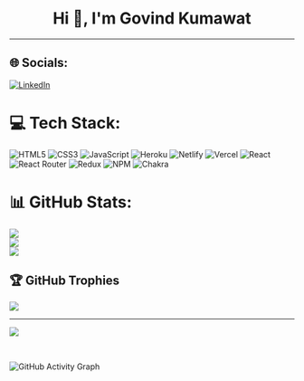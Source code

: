 <div><h1 align="center"> Hi 👋, I'm Govind Kumawat</h1></div>
<hr>


## 🌐 Socials:
[![LinkedIn](https://img.shields.io/badge/LinkedIn-%230077B5.svg?logo=linkedin&logoColor=white)](https://linkedin.com/in/gk072745) 

# 💻 Tech Stack:
![HTML5](https://img.shields.io/badge/html5-%23E34F26.svg?style=for-the-badge&logo=html5&logoColor=white) ![CSS3](https://img.shields.io/badge/css3-%231572B6.svg?style=for-the-badge&logo=css3&logoColor=white) ![JavaScript](https://img.shields.io/badge/javascript-%23323330.svg?style=for-the-badge&logo=javascript&logoColor=%23F7DF1E) ![Heroku](https://img.shields.io/badge/heroku-%23430098.svg?style=for-the-badge&logo=heroku&logoColor=white) ![Netlify](https://img.shields.io/badge/netlify-%23000000.svg?style=for-the-badge&logo=netlify&logoColor=#00C7B7) ![Vercel](https://img.shields.io/badge/vercel-%23000000.svg?style=for-the-badge&logo=vercel&logoColor=white) ![React](https://img.shields.io/badge/react-%2320232a.svg?style=for-the-badge&logo=react&logoColor=%2361DAFB) ![React Router](https://img.shields.io/badge/React_Router-CA4245?style=for-the-badge&logo=react-router&logoColor=white) ![Redux](https://img.shields.io/badge/redux-%23593d88.svg?style=for-the-badge&logo=redux&logoColor=white) ![NPM](https://img.shields.io/badge/NPM-%23000000.svg?style=for-the-badge&logo=npm&logoColor=white) ![Chakra](https://img.shields.io/badge/chakra-%234ED1C5.svg?style=for-the-badge&logo=chakraui&logoColor=white)
# 📊 GitHub Stats:
![](https://github-readme-stats.vercel.app/api?username=gk072745&theme=radical&hide_border=false&include_all_commits=true&count_private=true)<br/>
![](https://github-readme-streak-stats.herokuapp.com/?user=gk072745&theme=radical&hide_border=false)<br/>
![](https://github-readme-stats.vercel.app/api/top-langs/?username=gk072745&theme=radical&hide_border=false&include_all_commits=true&count_private=true&layout=compact)

## 🏆 GitHub Trophies
![](https://github-profile-trophy.vercel.app/?username=gk072745&theme=radical&no-frame=true&no-bg=false&margin-w=4)

---
[![](https://visitcount.itsvg.in/api?id=gk072745&icon=2&color=0)](https://visitcount.itsvg.in)

 <br />
 
![GitHub Activity Graph](https://activity-graph.herokuapp.com/graph?username=gk072745&bg_color=000000&color=4fff67&line=4fff67&point=ffffff&area=true&hide_border=true)  
